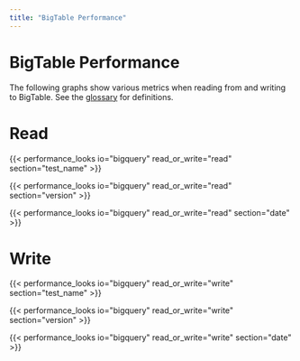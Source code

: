 ```yaml
---
title: "BigTable Performance"
---
```


<!--
Licensed under the Apache License, Version 2.0 (the "License");
you may not use this file except in compliance with the License.
You may obtain a copy of the License at

http://www.apache.org/licenses/LICENSE-2.0

Unless required by applicable law or agreed to in writing, software
distributed under the License is distributed on an "AS IS" BASIS,
WITHOUT WARRANTIES OR CONDITIONS OF ANY KIND, either express or implied.
See the License for the specific language governing permissions and
limitations under the License.
-->

# BigTable Performance

The following graphs show various metrics when reading from and writing to
BigTable. See the [glossary](/performance/glossary) for definitions.

# Read

{{< performance_looks io="bigquery" read_or_write="read" section="test_name" >}}

{{< performance_looks io="bigquery" read_or_write="read" section="version" >}}

{{< performance_looks io="bigquery" read_or_write="read" section="date" >}}

# Write

{{< performance_looks io="bigquery" read_or_write="write" section="test_name" >}}

{{< performance_looks io="bigquery" read_or_write="write" section="version" >}}

{{< performance_looks io="bigquery" read_or_write="write" section="date" >}}
